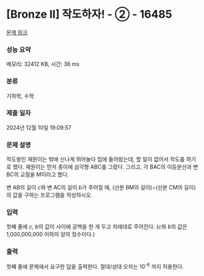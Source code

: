 # [Bronze II] 작도하자! - ② - 16485 

[문제 링크](https://www.acmicpc.net/problem/16485) 

### 성능 요약

메모리: 32412 KB, 시간: 36 ms

### 분류

기하학, 수학

### 제출 일자

2024년 12월 10일 19:09:57

### 문제 설명

<p>작도왕인 재원이는 밖에 신나게 뛰어놀다 집에 들어왔는데, 할 일이 없어서 작도를 하기로 했다. 재원이는 먼저 종이에 삼각형 ABC를 그렸다. 그리고, 각 BAC의 이등분선과 변 BC의 교점을 M이라고 했다.</p>

<p>변 AB의 길이 <em>c</em>와 변 AC의 길이 <em>b</em>가 주어질 때, (선분 BM의 길이)÷(선분 CM의 길이)의 값을 구하는 프로그램을 작성하시오.</p>

### 입력 

 <p>첫째 줄에 <em>c</em>, <em>b</em>의 값이 사이에 공백을 한 개 두고 차례대로 주어진다. (<em>c</em>와 <em>b</em>의 값은 1,000,000,000 이하의 양의 정수이다.)</p>

### 출력 

 <p>첫째 줄에 문제에서 요구한 답을 출력한다. 절대/상대 오차는 10<sup>-6</sup> 까지 허용한다.</p>

